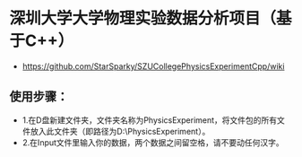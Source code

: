 # 深圳大学大学物理实验数据分析项目（基于C++）
* https://github.com/StarSparky/SZUCollegePhysicsExperimentCpp/wiki
## 使用步骤：
* 1.在D盘新建文件夹，文件夹名称为PhysicsExperiment，将文件包的所有文件放入此文件夹（即路径为D:\PhysicsExperiment）。
* 2.在Input文件里输入你的数据，两个数据之间留空格，请不要动任何汉字。
